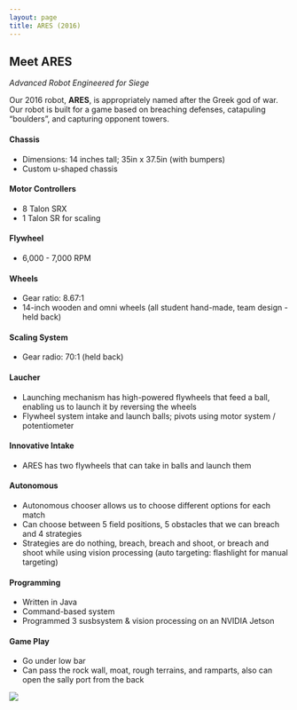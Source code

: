 ```yaml
---
layout: page
title: ARES (2016)
---
```


## Meet ARES
_Advanced Robot Engineered for Siege_

Our 2016 robot, **ARES**, is appropriately named after the Greek god of war. Our robot is built for a game based on breaching defenses, catapuling “boulders”, and capturing opponent towers.

#### Chassis
- Dimensions: 14 inches tall; 35in x 37.5in (with bumpers)
- Custom u-shaped chassis

#### Motor Controllers
- 8 Talon SRX
- 1 Talon SR for scaling

#### Flywheel
- 6,000 - 7,000 RPM

#### Wheels
- Gear ratio: 8.67:1
- 14-inch wooden and omni wheels (all student hand-made, team design - held back)

#### Scaling System
- Gear radio: 70:1 (held back)

#### Laucher
- Launching mechanism has high-powered flywheels that feed a ball, enabling us to launch it by reversing the wheels
- Flywheel system intake and launch balls; pivots using motor system / potentiometer

#### Innovative Intake
- ARES has two flywheels that can take in balls and launch them

#### Autonomous
- Autonomous chooser allows us to choose different options for each match
- Can choose between 5 field positions, 5 obstacles that we can breach and 4 strategies
- Strategies are do nothing, breach, breach and shoot, or breach and shoot while using vision processing (auto targeting: flashlight for manual targeting)

#### Programming
- Written in Java
- Command-based system
- Programmed 3 susbsystem & vision processing on an NVIDIA Jetson

#### Game Play
- Go under low bar
- Can pass the rock wall, moat, rough terrains, and ramparts, also can open the sally port from the back

<img src="{% link assets/images/ares-infographic.jpg %}"/>
